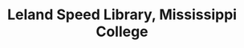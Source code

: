 ---
layout: repo
title: "Leland Speed Library, Mississippi College"
id: 23781
permalink: repos/23781/
---